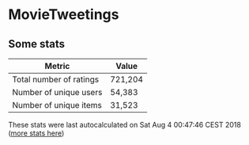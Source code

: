 # MovieTweetings
## Some stats

Metric | Value
--- | ---
Total number of ratings                 | 721,204
Number of unique users                  | 54,383
Number of unique items                  | 31,523
These stats were last autocalculated on Sat Aug 4 00:47:46 CEST 2018  ([more stats here](./stats.md))

